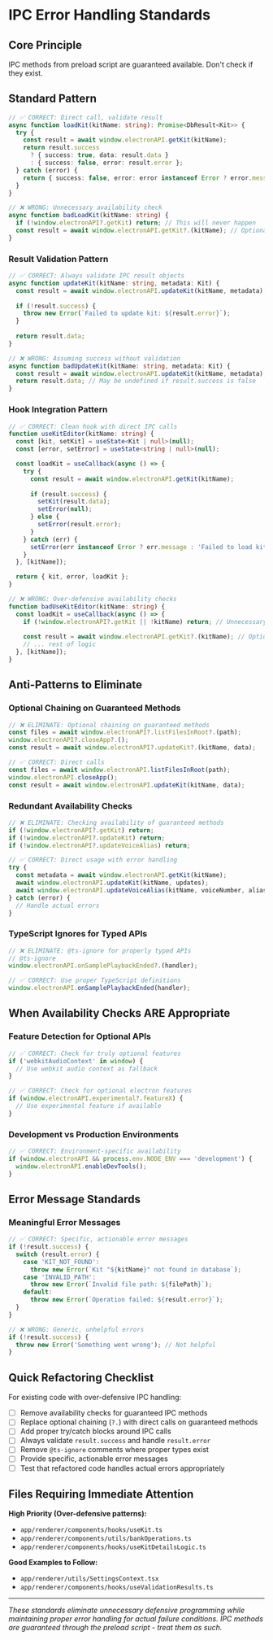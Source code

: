 # IPC Error Handling Standards

## Core Principle
IPC methods from preload script are guaranteed available. Don't check if they exist.

## Standard Pattern

```typescript
// ✅ CORRECT: Direct call, validate result
async function loadKit(kitName: string): Promise<DbResult<Kit>> {
  try {
    const result = await window.electronAPI.getKit(kitName);
    return result.success 
      ? { success: true, data: result.data } 
      : { success: false, error: result.error };
  } catch (error) {
    return { success: false, error: error instanceof Error ? error.message : 'IPC failed' };
  }
}

// ❌ WRONG: Unnecessary availability check
async function badLoadKit(kitName: string) {
  if (!window.electronAPI?.getKit) return; // This will never happen
  const result = await window.electronAPI.getKit?.(kitName); // Optional chaining masks errors
}
```

### Result Validation Pattern
```typescript
// ✅ CORRECT: Always validate IPC result objects
async function updateKit(kitName: string, metadata: Kit) {
  const result = await window.electronAPI.updateKit(kitName, metadata);
  
  if (!result.success) {
    throw new Error(`Failed to update kit: ${result.error}`);
  }
  
  return result.data;
}

// ❌ WRONG: Assuming success without validation
async function badUpdateKit(kitName: string, metadata: Kit) {
  const result = await window.electronAPI.updateKit(kitName, metadata);
  return result.data; // May be undefined if result.success is false
}
```

### Hook Integration Pattern
```typescript
// ✅ CORRECT: Clean hook with direct IPC calls
function useKitEditor(kitName: string) {
  const [kit, setKit] = useState<Kit | null>(null);
  const [error, setError] = useState<string | null>(null);

  const loadKit = useCallback(async () => {
    try {
      const result = await window.electronAPI.getKit(kitName);
      
      if (result.success) {
        setKit(result.data);
        setError(null);
      } else {
        setError(result.error);
      }
    } catch (err) {
      setError(err instanceof Error ? err.message : 'Failed to load kit');
    }
  }, [kitName]);

  return { kit, error, loadKit };
}

// ❌ WRONG: Over-defensive availability checks
function badUseKitEditor(kitName: string) {
  const loadKit = useCallback(async () => {
    if (!window.electronAPI?.getKit || !kitName) return; // Unnecessary checks
    
    const result = await window.electronAPI.getKit?.(kitName); // Optional chaining hides errors
    // ... rest of logic
  }, [kitName]);
}
```

## Anti-Patterns to Eliminate

### Optional Chaining on Guaranteed Methods
```typescript
// ❌ ELIMINATE: Optional chaining on guaranteed methods
const files = await window.electronAPI?.listFilesInRoot?.(path);
window.electronAPI?.closeApp?.();
const result = await window.electronAPI?.updateKit?.(kitName, data);

// ✅ CORRECT: Direct calls
const files = await window.electronAPI.listFilesInRoot(path);
window.electronAPI.closeApp();
const result = await window.electronAPI.updateKit(kitName, data);
```

### Redundant Availability Checks
```typescript
// ❌ ELIMINATE: Checking availability of guaranteed methods
if (!window.electronAPI?.getKit) return;
if (!window.electronAPI?.updateKit) return;
if (!window.electronAPI?.updateVoiceAlias) return;

// ✅ CORRECT: Direct usage with error handling
try {
  const metadata = await window.electronAPI.getKit(kitName);
  await window.electronAPI.updateKit(kitName, updates);
  await window.electronAPI.updateVoiceAlias(kitName, voiceNumber, alias);
} catch (error) {
  // Handle actual errors
}
```

### TypeScript Ignores for Typed APIs
```typescript
// ❌ ELIMINATE: @ts-ignore for properly typed APIs
// @ts-ignore
window.electronAPI.onSamplePlaybackEnded?.(handler);

// ✅ CORRECT: Use proper TypeScript definitions
window.electronAPI.onSamplePlaybackEnded(handler);
```

## When Availability Checks ARE Appropriate

### Feature Detection for Optional APIs
```typescript
// ✅ CORRECT: Check for truly optional features
if ('webkitAudioContext' in window) {
  // Use webkit audio context as fallback
}

// ✅ CORRECT: Check for optional electron features
if (window.electronAPI.experimental?.featureX) {
  // Use experimental feature if available
}
```

### Development vs Production Environments
```typescript
// ✅ CORRECT: Environment-specific availability
if (window.electronAPI && process.env.NODE_ENV === 'development') {
  window.electronAPI.enableDevTools();
}
```

## Error Message Standards

### Meaningful Error Messages
```typescript
// ✅ CORRECT: Specific, actionable error messages
if (!result.success) {
  switch (result.error) {
    case 'KIT_NOT_FOUND':
      throw new Error(`Kit "${kitName}" not found in database`);
    case 'INVALID_PATH':
      throw new Error(`Invalid file path: ${filePath}`);
    default:
      throw new Error(`Operation failed: ${result.error}`);
  }
}

// ❌ WRONG: Generic, unhelpful errors
if (!result.success) {
  throw new Error('Something went wrong'); // Not helpful
}
```

## Quick Refactoring Checklist

For existing code with over-defensive IPC handling:

- [ ] Remove availability checks for guaranteed IPC methods
- [ ] Replace optional chaining (`?.`) with direct calls on guaranteed methods
- [ ] Add proper try/catch blocks around IPC calls
- [ ] Always validate `result.success` and handle `result.error`
- [ ] Remove `@ts-ignore` comments where proper types exist
- [ ] Provide specific, actionable error messages
- [ ] Test that refactored code handles actual errors appropriately

## Files Requiring Immediate Attention

**High Priority (Over-defensive patterns):**
- `app/renderer/components/hooks/useKit.ts`
- `app/renderer/components/utils/bankOperations.ts`
- `app/renderer/components/hooks/useKitDetailsLogic.ts`

**Good Examples to Follow:**
- `app/renderer/utils/SettingsContext.tsx`
- `app/renderer/components/hooks/useValidationResults.ts`

---

*These standards eliminate unnecessary defensive programming while maintaining proper error handling for actual failure conditions. IPC methods are guaranteed through the preload script - treat them as such.*